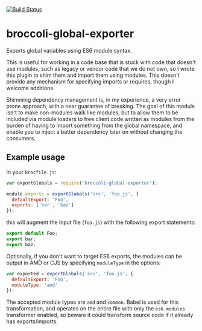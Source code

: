 [![Build Status](https://travis-ci.org/noyesa/broccoli-global-exporter.svg?branch=master)](https://travis-ci.org/noyesa/broccoli-global-exporter)

# broccoli-global-exporter
Exports global variables using ES6 module syntax.

This is useful for working in a code base that is stuck with code that doesn't use modules, such as legacy or vendor code that we do not own, so I wrote this plugin to shim them and import them using modules. This doesn't provide any mechanism for specifying imports or requires, though I welcome additions.

Shimming dependency management is, in my experience, a very error prone approach, with a near guarantee of breaking. The goal of this module isn't to make non-modules walk like modules, but to allow them to be included via module loaders to free client code written as modules from the burden of having to import something from the global namespace, and enable you to inject a better dependency later on without changing the consumers.

## Example usage

In your `Brocfile.js`:

```js
var exportGlobals = require('broccoli-global-exporter');

module.exports = exportGlobals('src', 'foo.js', {
  defaultExport: 'Foo',
  exports: ['bar', 'baz']
});
```

this will augment the input file (`foo.js`) with the following export statements:

```js
export default Foo;
export bar;
export baz;
```

Optionally, if you don't want to target ES6 exports, the modules can be output in AMD or CJS by specifying `moduleType` in the options:

```js
var exported = exportGlobals('src', 'foo.js', {
  defaultExport: 'Foo',
  moduleType: 'amd'
});
```

The accepted module types are `amd` and `common`. Babel is used for this transformation, and operates on the entire file with only the `es6.modules` transformer enabled, so beware it could transform source code if it already has exports/imports.
